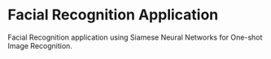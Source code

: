 # Facial Recognition Application
Facial Recognition application using Siamese Neural Networks for One-shot Image Recognition.
